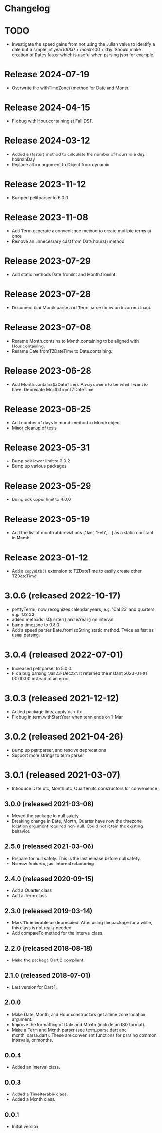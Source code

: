 # Changelog

# TODO
- Investigate the speed gains from not using the Julian value to identify a date 
  but a simple int year*10000 + month*100 + day.  Should make creation of Dates 
  faster which is useful when parsing json for example. 

# Release 2024-07-19
- Overwrite the withTimeZone() method for Date and Month.

# Release 2024-04-15
- Fix bug with Hour.containing at Fall DST. 

# Release 2024-03-12
- Added a (faster) method to calculate the number of hours in a day: hoursInDay
- Replace all == argument to Object from dynamic

# Release 2023-11-12
- Bumped petitparser to 6.0.0

# Release 2023-11-08
- Add Term.generate a convenience method to create multiple terms at once
- Remove an unnecessary cast from Date hours() method 

# Release 2023-07-29
- Add static methods Date.fromInt and Month.fromInt

# Release 2023-07-28
- Document that Month.parse and Term.parse throw on incorrect input.

# Release 2023-07-08
- Rename Month.contains to Month.containing to be aligned with Hour.containing. 
- Rename Date.fromTZDateTime to Date.containing.

# Release 2023-06-28
- Add Month.contains(tzDateTime).  Always seem to be what I want to have.
  Deprecate Month.fromTZDateTime

# Release 2023-06-25
- Add number of days in month method to Month object
- Minor cleanup of tests

# Release 2023-05-31
- Bump sdk lower limit to 3.0.2
- Bump up various packages

# Release 2023-05-29
- Bump sdk upper limit to 4.0.0

# Release 2023-05-19
- Add the list of month abbreviations ['Jan', 'Feb', ...] as a static constant in Month

# Release 2023-01-12
- Add a `copyWith()` extension to TZDateTime to easily create other TZDateTime 

# 3.0.6 (released 2022-10-17)
- prettyTerm() now recognizes calendar years, e.g. 'Cal 23' and quarters, 
  e.g. 'Q3 22'. 
- added methods isQuarter() and isYear() on interval.
- bump timezone to 0.8.0
- Add a speed parser Date.fromIsoString static method.  Twice as fast as usual parsing.

# 3.0.4 (released 2022-07-01)
- Increased petitparser to 5.0.0.  
- Fix a bug parsing 'Jan23-Dec22'.  It returned the instant 2023-01-01 00:00:00 
  instead of an error.

# 3.0.3 (released 2021-12-12)
- Added package lints, apply dart fix
- Fix bug in term.withStartYear when term ends on 1-Mar

# 3.0.2 (released 2021-04-26)
- Bump up petitparser, and resolve deprecations
- Support more strings to term parser  

# 3.0.1 (released 2021-03-07)
- Introduce Date.utc, Month.utc, Quarter.utc constructors for convenience

## 3.0.0 (released 2021-03-06)
- Moved the package to null safety
- Breaking change in Date, Month, Quarter have now the timezone location 
  argument required non-null.  Could not retain the existing behavior. 

## 2.5.0 (released 2021-03-06)
- Prepare for null safety.  This is the last 
release before null safety.
- No new features, just internal refactoring  

## 2.4.0 (released 2020-09-15)
- Add a Quarter class
- Add a Term class

## 2.3.0 (released 2019-03-14)
- Mark TimeIterable as deprecated.  After using the package for a 
while, this class is not really needed.  
 - Add compareTo method for the Interval class.  

## 2.2.0 (released 2018-08-18)
- Make the package Dart 2 compliant.

## 2.1.0 (released 2018-07-01)
- Last version for Dart 1.
 
## 2.0.0
- Make Date, Month, and Hour constructors get a time zone location argument.   
- Improve the formatting of Date and Month (include an ISO format). 
- Make a Term and Month parser (see term_parse.dart and month_parse.dart).  These are 
convenient functions for parsing common intervals, or months.  
 
## 0.0.4
- Added an Interval class.

## 0.0.3
- Added a TimeIterable class.
- Added a Month class.

## 0.0.1
- Initial version
